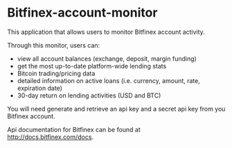 # Bitfinex-account-monitor
This application that allows users to monitor Bitfinex account activity.

Through this monitor, users can:
* view all account balances (exchange, deposit, margin funding)
* get the most up-to-date platform-wide lending stats
* Bitcoin trading/pricing data
* detailed information on active loans (i.e. currency, amount, rate, expiration date)
* 30-day return on lending activities (USD and BTC)

You will need generate and retrieve an api key and a secret api key from you Bitfinex account.


Api documentation for Bitfinex can be found at http://docs.bitfinex.com/docs.
